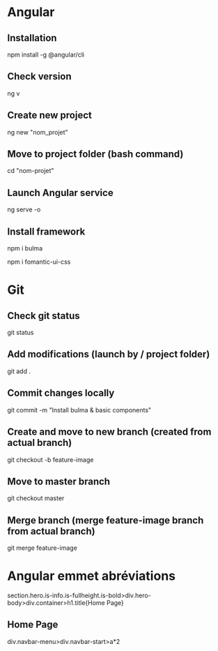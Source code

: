 # Angular

## Installation

npm install -g @angular/cli

## Check version

ng v

## Create new project

ng new "nom_projet"

## Move to project folder (bash command)

cd "nom-projet"

## Launch Angular service

ng serve -o

## Install framework

npm i bulma

npm i fomantic-ui-css

# Git

## Check git status

git status

## Add modifications (launch by / project folder)

git add .

## Commit changes locally

git commit -m "Install bulma & basic components"

## Create and move to new branch (created from actual branch)

git checkout -b feature-image

## Move to master branch

git checkout master

## Merge branch (merge feature-image branch from actual branch)

git merge feature-image

# Angular emmet abréviations

section.hero.is-info.is-fullheight.is-bold>div.hero-body>div.container>h1.title{​​​​​Home Page}​​​​​

<section class="hero is-info is-fullheight is-bold">
    <div class="hero-body">
        <div class="container">
            <h1 class="title">​​​​​Home Page</h1>
        </div>
    </div>
</section>

div.navbar-menu>div.navbar-start>a*2

<div class="navbar-menu">
    <div class="navbar-start"><a href=""></a><a href=""></a></div>
</div>